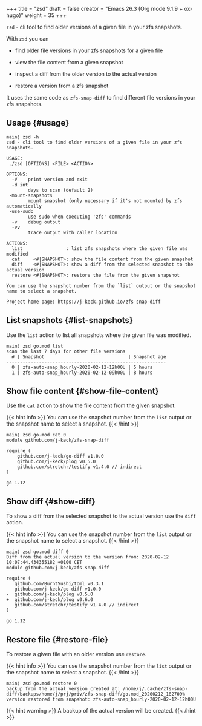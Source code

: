 +++
title = "zsd"
draft = false
creator = "Emacs 26.3 (Org mode 9.1.9 + ox-hugo)"
weight = 35
+++

`zsd` - cli tool to find older versions of a given file in your zfs snapshots.

With `zsd` you can

-   find older file versions in your zfs snapshots for a given file

-   view the file content from a given snapshot

-   inspect a diff from the older version to the actual version

-   restore a version from a zfs snapshot

It uses the same code as `zfs-snap-diff` to find different file versions in your
zfs snapshots.


## Usage {#usage}

```text
main⟩ zsd -h
zsd - cli tool to find older versions of a given file in your zfs snapshots.

USAGE:
 ./zsd [OPTIONS] <FILE> <ACTION>

OPTIONS:
  -V	print version and exit
  -d int
        days to scan (default 2)
 -mount-snapshots
        mount snapshot (only necessary if it's not mounted by zfs automatically
 -use-sudo
        use sudo when executing 'zfs' commands
  -v	debug output
  -vv
        trace output with caller location

ACTIONS:
  list                : list zfs snapshots where the given file was modified
  cat     <#|SNAPSHOT>: show the file content from the given snapshot
  diff    <#|SNAPSHOT>: show a diff from the selected snapshot to the actual version
  restore <#|SNAPSHOT>: restore the file from the given snapshot

You can use the snapshot number from the `list` output or the snapshot name to select a snapshot.

Project home page: https://j-keck.github.io/zfs-snap-diff
```


## List snapshots {#list-snapshots}

Use the `list` action to list all snapshots where the
given file was modified.

```text
main⟩ zsd go.mod list
scan the last 7 days for other file versions
  # | Snapshot                               | Snapshot age
-----------------------------------------------------------
  0 | zfs-auto-snap_hourly-2020-02-12-12h00U | 5 hours
  1 | zfs-auto-snap_hourly-2020-02-12-09h00U | 8 hours
```


## Show file content {#show-file-content}

Use the `cat` action to show the file content from
the given snapshot.

{{< hint info >}}
You can use the snapshot number from the `list` output
or the snapshot name to select a snapshot.
{{< /hint >}}

```text
main⟩ zsd go.mod cat 0
module github.com/j-keck/zfs-snap-diff

require (
	github.com/j-keck/go-diff v1.0.0
	github.com/j-keck/plog v0.5.0
	github.com/stretchr/testify v1.4.0 // indirect
)

go 1.12
```


## Show diff {#show-diff}

To show a diff from the selected snapshot to the actual version
use the `diff` action.

{{< hint info >}}
You can use the snapshot number from the `list` output
or the snapshot name to select a snapshot.
{{< /hint >}}

```text
main⟩ zsd go.mod diff 0
Diff from the actual version to the version from: 2020-02-12 10:07:44.434355182 +0100 CET
module github.com/j-keck/zfs-snap-diff

require (
   github.com/BurntSushi/toml v0.3.1
   github.com/j-keck/go-diff v1.0.0
-  github.com/j-keck/plog v0.5.0
+  github.com/j-keck/plog v0.6.0
   github.com/stretchr/testify v1.4.0 // indirect
)

go 1.12
```


## Restore file {#restore-file}

To restore a given file with an older version use `restore`.

{{< hint info >}}
You can use the snapshot number from the `list` output
or the snapshot name to select a snapshot.
{{< /hint >}}

```text
main⟩ zsd go.mod restore 0
backup from the actual version created at: /home/j/.cache/zfs-snap-diff/backups/home/j/prj/priv/zfs-snap-diff/go.mod_20200212_182709%
version restored from snapshot: zfs-auto-snap_hourly-2020-02-12-12h00U
```

{{< hint warning >}}
A backup of the actual version will be created.
{{< /hint >}}
